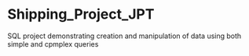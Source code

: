 # Shipping_Project_JPT
SQL project demonstrating creation and manipulation of data using both simple and cpmplex queries
